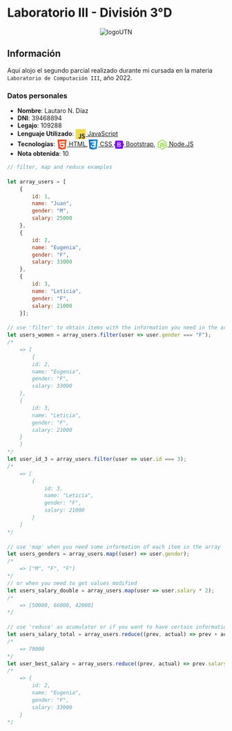 Laboratorio III - División 3°D
==============================
<div align="center"><img src="https://i.ibb.co/XWTqXZ8/logoutn.png" alt="logoUTN"></div>

## Información
Aquí alojo el segundo parcial realizado durante mi cursada en la materia `Laboratorio de Computación III`, año 2022.

### Datos personales
* **Nombre**: Lautaro N. Díaz
* **DNI**: 39468894
* **Legajo**: 109288
* **Lenguaje Utilizado**: <a href="https://www.javascript.com/"><img src="https://github.com/devicons/devicon/blob/master/icons/javascript/javascript-original.svg" width="24px" height="24px" align="center"/> JavaScript</a>
* **Tecnologías**: <a href="https://html.spec.whatwg.org/multipage/"><img src="https://github.com/devicons/devicon/blob/master/icons/html5/html5-original.svg" width="24px" height="24px" align="center"/> HTML</a>,<a href="https://www.w3.org/Style/CSS/"><img src="https://github.com/devicons/devicon/blob/master/icons/css3/css3-original.svg" width="24px" height="24px" align="center"/> CSS</a>,<a href="https://getbootstrap.com/"><img src="https://github.com/devicons/devicon/blob/master/icons/bootstrap/bootstrap-original.svg" width="24px" height="24px" align="center"/> Bootstrap</a>, <a href="https://nodejs.org/en/"><img src="https://github.com/devicons/devicon/blob/master/icons/nodejs/nodejs-original.svg" width="24px" height="24px" align="center"/> Node.JS</a>
* **Nota obtenida**: 10

```js
// filter, map and reduce examples

let array_users = [
    {
        id: 1,
        name: "Juan",
        gender: "M",
        salary: 25000
    },
    {
        id: 2,
        name: "Eugenia",
        gender: "F",
        salary: 33000
    },
    {
        id: 3,
        name: "Leticia",
        gender: "F",
        salary: 21000
    }];

// use 'filter' to obtain items with the information you need in the array
let users_women = array_users.filter(user => user.gender === "F");
/*
    => [
        {
        id: 2,
        name: "Eugenia",
        gender: "F",
        salary: 33000
    },
    {
        id: 3,
        name: "Leticia",
        gender: "F",
        salary: 21000
    }
    ]
*/
let user_id_3 = array_users.filter(user => user.id === 3);
/*
    => [
        {
            id: 3,
            name: "Leticia",
            gender: "F",
            salary: 21000
        }
    ]
*/

// use 'map' when you need some information of each item in the array
let users_genders = array_users.map((user) => user.gender);
/*
    => ["M", "F", "F"]
*/
// or when you need to get values modified
let users_salary_double = array_users.map(user => user.salary * 2);
/*
    => [50000, 66000, 42000]
*/

// use 'reduce' as acumulator or if you want to have certain information like user with highest salary
let users_salary_total = array_users.reduce((prev, actual) => prev + actual.salary, 0);
/*
    => 79000
*/
let user_best_salary = array_users.reduce((prev, actual) => prev.salary > actual.salary ? prev : actual);
/*
    => {
        id: 2,
        name: "Eugenia",
        gender: "F",
        salary: 33000
    }
*/
```
